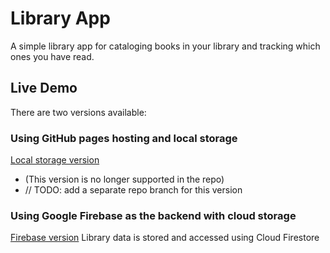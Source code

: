 # Library App

A simple library app for cataloging books in your library and tracking which ones you have read.

## Live Demo

There are two versions available:

### Using GitHub pages hosting and local storage
[Local storage version](https://dinitrogen.github.io/library/)
- (This version is no longer supported in the repo)
- // TODO: add a separate repo branch for this version


### Using Google Firebase as the backend with cloud storage
[Firebase version](https://library-ac551.web.app/)
Library data is stored and accessed using Cloud Firestore